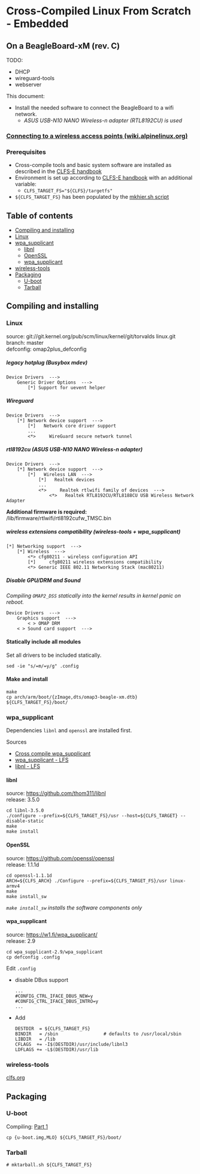 # Cross-Compiled Linux From Scratch - Embedded
## On a BeagleBoard-xM (rev. C)

TODO:
- DHCP
- wireguard-tools
- webserver

This document:
- Install the needed software to connect the BeagleBoard to a wifi network.
  - *ASUS USB-N10 NANO Wireless-n adapter (RTL8192CU) is used*

### [Connecting to a wireless access points (wiki.alpinelinux.org)][3]

### Prerequisites
- Cross-compile tools and basic system software are installed as described in the [CLFS-E handbook][1]
- Environment is set up according to [CLFS-E handbook][2] with an additional variable:
  - ```CLFS_TARGET_FS="${CLFS}/targetfs"```
- `${CLFS_TARGET_FS}` has been populated by the [mkhier.sh script](mkhier.sh)

[1]: http://clfs.org/view/clfs-embedded/arm/
[2]: http://clfs.org/view/clfs-embedded/arm/cross-tools/variables.html
[3]: https://wiki.alpinelinux.org/wiki/Connecting_to_a_wireless_access_point

## Table of contents
-   [Compiling and installing](#compiling-and-installing)  
  - [Linux](#linux)  
  - [wpa_supplicant](#wpasupplicant)  
      - [libnl](#libnl)  
      - [OpenSSL](#openssl)  
      - [wpa_supplicant](#wpasupplicant)  
  - [wireless-tools](#wireless-tools)
- [Packaging](#packaging)  
  - [U-boot](#u-boot)  
  - [Tarball](#tarball)  

## Compiling and installing
### Linux
source: git://git.kernel.org/pub/scm/linux/kernel/git/torvalds linux.git  
branch: master  
defconfig: omap2plus_defconfig  

##### legacy hotplug (Busybox mdev)
```
Device Drivers  --->
    Generic Driver Options  --->
        [*] Support for uevent helper
```
##### Wireguard
```
Device Drivers  ---> 
    [*] Network device support  --->
        [*]   Network core driver support 
        ...
        <*>     WireGuard secure network tunnel
```
##### rtl8192cu (ASUS USB-N10 NANO Wireless-n adapter)
```
Device Drivers  ---> 
    [*] Network device support  --->
        [*]   Wireless LAN  --->
            [*]   Realtek devices 
            ...
            <*>     Realtek rtlwifi family of devices  --->
                <*>   Realtek RTL8192CU/RTL8188CU USB Wireless Network Adapter  
```
**Additional firmware is required:**  
/lib/firmware/rtlwifi/rtl8192cufw_TMSC.bin
##### wireless extensions compatibility (wireless-tools + wpa_supplicant)
```
[*] Networking support  --->
    [*] Wireless  --->
        <*> cfg80211 - wireless configuration API
        [*]     cfg80211 wireless extensions compatibility
        <*> Generic IEEE 802.11 Networking Stack (mac80211)
```
##### Disable GPU/DRM and Sound
*Compiling `OMAP2_DSS` statically into the kernel results in kernel panic on reboot.*  
```
Device Drivers  --->
    Graphics support  --->
        < > OMAP DRM
    < > Sound card support  --->
```

#### Statically include all modules
Set all drivers to be included statically.
```
sed -ie "s/=m/=y/g" .config
```

#### Make and install
```
make
cp arch/arm/boot/{zImage,dts/omap3-beagle-xm.dtb} ${CLFS_TARGET_FS}/boot/
```

### wpa_supplicant
Dependencies `libnl` and `openssl` are installed first.

Sources
- [Cross compile wpa_supplicant][10]
- [wpa_supplicant - LFS][11]
- [libnl - LFS][12]

#### libnl
source: https://github.com/thom311/libnl  
release: 3.5.0  

```
cd libnl-3.5.0
./configure --prefix=${CLFS_TARGET_FS}/usr --host=${CLFS_TARGET} --disable-static
make
make install
```

#### OpenSSL
source: https://github.com/openssl/openssl  
release: 1.1.1d  

```
cd openssl-1.1.1d
ARCH=${CLFS_ARCH} ./Configure --prefix=${CLFS_TARGET_FS}/usr linux-armv4
make
make install_sw
```
*`make install_sw` installs the software components only*

#### wpa_supplicant
source: https://w1.fi/wpa_supplicant/  
release: 2.9  

```
cd wpa_supplicant-2.9/wpa_supplicant
cp defconfig .config
```
Edit `.config`
- disable DBus support  
  ```
  ...
  #CONFIG_CTRL_IFACE_DBUS_NEW=y
  #CONFIG_CTRL_IFACE_DBUS_INTRO=y
  ...
  ```
- Add
  ```
  DESTDIR  = ${CLFS_TARGET_FS}
  BINDIR   = /sbin                 # defaults to /usr/local/sbin
  LIBDIR   = /lib
  CFLAGS  += -I$(DESTDIR)/usr/include/libnl3
  LDFLAGS += -L$(DESTDIR)/usr/lib
  ```

### wireless-tools
[clfs.org][13]


## Packaging
### U-boot
Compiling: [Part 1](README.md)
```
cp {u-boot.img,MLO} ${CLFS_TARGET_FS}/boot/
```

### Tarball
```
# mktarball.sh ${CLFS_TARGET_FS}
```

[10]: https://drzhf9.wordpress.com/2013/11/08/cross-compile-wpa_supplicant/
[11]: http://www.linuxfromscratch.org/blfs/view/svn/basicnet/wpa_supplicant.html
[12]: http://www.linuxfromscratch.org/blfs/view/svn/basicnet/libnl.html
[13]: http://clfs.org/view/clfs-embedded/arm/beyond/wireless_tools.html